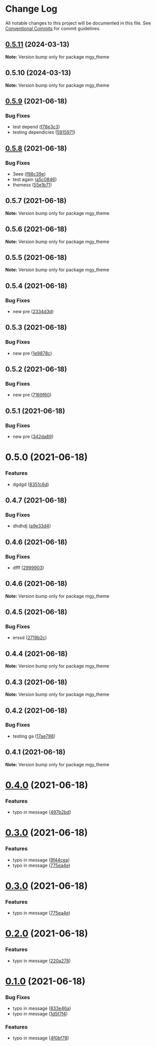 # Change Log

All notable changes to this project will be documented in this file.
See [Conventional Commits](https://conventionalcommits.org) for commit guidelines.

## [0.5.11](https://github.com/trevoros/theme/compare/mgy_theme@0.5.10...mgy_theme@0.5.11) (2024-03-13)

**Note:** Version bump only for package mgy_theme





## 0.5.10 (2024-03-13)

**Note:** Version bump only for package mgy_theme





## [0.5.9](https://github.com/trevoros/theme/compare/mgy_theme@0.5.8...mgy_theme@0.5.9) (2021-06-18)


### Bug Fixes

* test depend ([f78e3c3](https://github.com/trevoros/theme/commit/f78e3c3ac20d7772f670f27a381363fb5e76e0cd))
* testing dependicies ([5915971](https://github.com/trevoros/theme/commit/5915971845cabb11584eacd86e71dc99d49f2871))





## [0.5.8](https://github.com/trevoros/theme/compare/mgy_theme@0.5.7...mgy_theme@0.5.8) (2021-06-18)


### Bug Fixes

* 3eee ([f98c39e](https://github.com/trevoros/theme/commit/f98c39ebd81d184df3badd0ffc4e4d8c52605899))
* test again ([a5c0846](https://github.com/trevoros/theme/commit/a5c084664d6cd52f8eb3b94f268481922bc678ca))
* themess ([55e1b71](https://github.com/trevoros/theme/commit/55e1b712c17f8e1e4fd618b5b008ac094cd6e628))





## 0.5.7 (2021-06-18)

**Note:** Version bump only for package mgy_theme





## 0.5.6 (2021-06-18)

**Note:** Version bump only for package mgy_theme





## 0.5.5 (2021-06-18)

**Note:** Version bump only for package mgy_theme





## 0.5.4 (2021-06-18)


### Bug Fixes

* new pre ([2334d3d](https://github.com/trevoros/theme/commit/2334d3db6df59ca8254d4ab20b00704fa95b88aa))





## 0.5.3 (2021-06-18)


### Bug Fixes

* new pre ([1e9878c](https://github.com/trevoros/theme/commit/1e9878cde409dc6fe9d0a3e42394d5a56d733f8c))





## 0.5.2 (2021-06-18)


### Bug Fixes

* new pre ([7169f60](https://github.com/trevoros/theme/commit/7169f60f6498117c256ef0dfe70989cbd3391c27))





## 0.5.1 (2021-06-18)


### Bug Fixes

* new pre ([342da89](https://github.com/trevoros/theme/commit/342da89a678c3d9561733fe2d4a2831c18ce86a0))





# 0.5.0 (2021-06-18)


### Features

* dgdgd ([8351c6d](https://github.com/trevoros/theme/commit/8351c6d8f5454f7e0fe70a51ba4ef6cd93620514))





## 0.4.7 (2021-06-18)


### Bug Fixes

* dhdhdj ([a9e33d4](https://github.com/trevoros/theme/commit/a9e33d4782821190fcdbeac33d5b11fe526ac4a8))





## 0.4.6 (2021-06-18)


### Bug Fixes

* dfff ([2999903](https://github.com/trevoros/theme/commit/299990304d22f22159d84b7516c373d93bf21a91))





## 0.4.6 (2021-06-18)

**Note:** Version bump only for package mgy_theme





## 0.4.5 (2021-06-18)


### Bug Fixes

* erssd ([2719b2c](https://github.com/trevoros/theme/commit/2719b2ce599e58ffeea32c55081026405a874d8a))





## 0.4.4 (2021-06-18)

**Note:** Version bump only for package mgy_theme





## 0.4.3 (2021-06-18)

**Note:** Version bump only for package mgy_theme





## 0.4.2 (2021-06-18)


### Bug Fixes

* testing ga ([17ae798](https://github.com/trevoros/theme/commit/17ae798bb50371c7c0721c605f326526227315c7))





## 0.4.1 (2021-06-18)

**Note:** Version bump only for package mgy_theme





# [0.4.0](https://github.com/trevoros/theme/compare/mgy_theme@0.3.0...mgy_theme@0.4.0) (2021-06-18)


### Features

* typo in message ([497b2bd](https://github.com/trevoros/theme/commit/497b2bd9e968515c828a1110a0729d70dffdf88d))





# [0.3.0](https://github.com/trevoros/theme/compare/mgy_theme@0.2.0...mgy_theme@0.3.0) (2021-06-18)


### Features

* typo in message ([9f44cea](https://github.com/trevoros/theme/commit/9f44ceaf233736264d78b60b968a5e3244980438))
* typo in message ([775ea4e](https://github.com/trevoros/theme/commit/775ea4eb7e3a05fb206b88f6238184bf89aad3eb))





# [0.3.0](https://github.com/trevoros/theme/compare/mgy_theme@0.2.0...mgy_theme@0.3.0) (2021-06-18)


### Features

* typo in message ([775ea4e](https://github.com/trevoros/theme/commit/775ea4eb7e3a05fb206b88f6238184bf89aad3eb))





# [0.2.0](https://github.com/trevoros/theme/compare/mgy_theme@0.1.0...mgy_theme@0.2.0) (2021-06-18)


### Features

* typo in message ([220a278](https://github.com/trevoros/theme/commit/220a278d416ec7517ed8e0dd2ea2743c5a895807))





# [0.1.0](https://github.com/trevoros/theme/compare/mgy_theme@0.0.4...mgy_theme@0.1.0) (2021-06-18)


### Bug Fixes

* typo in message ([833e46a](https://github.com/trevoros/theme/commit/833e46ae026a7593ec48c134e2dc5715ce89e442))
* typo in message ([1d5f7f4](https://github.com/trevoros/theme/commit/1d5f7f4e4fe467798362d67c57a42911dd8b7d36))


### Features

* typo in message ([4f0bf78](https://github.com/trevoros/theme/commit/4f0bf781272d9718488e8656ccff6cd3d3efdbd5))
